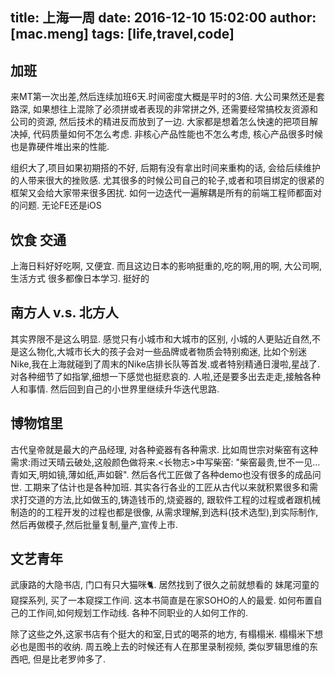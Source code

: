 title: 上海一周
date: 2016-12-10 15:02:00
author: [mac.meng]
tags: [life,travel,code]
---

## 加班
来MT第一次出差,然后连续加班6天.时间密度大概是平时的3倍. 
大公司果然还是套路深, 如果想往上混除了必须拼或者表现的非常拼之外, 还需要经常搞校友资源和公司的资源, 然后技术的精进反而放到了一边. 大家都是想着怎么快速的把项目解决掉, 代码质量如何不怎么考虑. 非核心产品性能也不怎么考虑, 核心产品很多时候也是靠硬件堆出来的性能. 

组织大了,项目如果初期搭的不好, 后期有没有拿出时间来重构的话, 会给后续维护的人带来很大的挫败感. 尤其很多的时候公司自己的轮子,或者和项目绑定的很紧的框架又会给大家带来很多困扰. 如何一边迭代一遍解耦是所有的前端工程师都面对的问题. 无论FE还是iOS

<!-- more -->


## 饮食 交通

上海日料好好吃啊, 又便宜. 而且这边日本的影响挺重的,吃的啊,用的啊, 大公司啊,生活方式 很多都像日本学习. 挺好的

## 南方人 v.s. 北方人

其实界限不是这么明显. 感觉只有小城市和大城市的区别, 小城的人更贴近自然,不是这么物化,大城市长大的孩子会对一些品牌或者物质会特别痴迷, 比如个别迷Nike,我在上海就碰到了周末的Nike店排长队等首发.或者特别精通日漫啦,星战了.对各种细节了如指掌,细想一下感觉也挺悲哀的. 人啦,还是要多出去走走,接触各种人和事情. 然后回到自己的小世界里继续升华迭代思路.

## 博物馆里
古代皇帝就是最大的产品经理, 对各种瓷器有各种需求. 比如周世宗对柴窑有这种需求:雨过天晴云破处,这般颜色做将来.<长物志>中写柴窑: "柴窑最贵,世不一见...青如天,明如镜,薄如纸,声如磬". 然后各代工匠做了各种demo也没有很多的成品问世. 工期来了估计也是各种加班. 其实各行各业的工匠从古代以来就积累很多和需求打交道的方法,比如做玉的,铸造钱币的,烧瓷器的, 跟软件工程的过程或者跟机械制造的的工程开发的过程也都是很像, 从需求理解,到选料(技术选型),到实际制作,然后再做模子,然后批量复制,量产,宣传上市.   

## 文艺青年

武康路的大隐书店, 门口有只大猫咪🐈. 居然找到了很久之前就想看的
妹尾河童的窥探系列, 买了一本窥探工作间. 这本书简直是在家SOHO的人的最爱.
如何布置自己的工作间,如何规划工作动线. 各种不同职业的人如何工作的.

除了这些之外,这家书店有个挺大的和室,日式的喝茶的地方, 有榻榻米. 榻榻米下想必也是图书的收纳. 周五晚上去的时候还有人在那里录制视频, 类似罗辑思维的东西吧, 但是比老罗帅多了.


